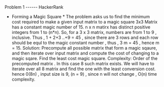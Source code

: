 Problem 1 ------ HackerRank 
* Forming a Magic Square * 
The problem asks us to find the minimum cost required to make a given input matrix to a magic square
3x3 Matrix has a constant magic number of 15. n x n matirx has distinct positive integers from 1 to (n*n). So, for a 3 x 3 matrix,  numbers are from 1 to 9 , inclusive. Thus , 1 + 2+3 ..+9 = 45 , since there are 3 rows and each row should be equl to the magic constant number , thus , 3 m = 45 , hence m = 15. 
Solution: Precompute all possible matrix that form a magic sqaure, and then iterate over input matrix and compute the cost of changing to a magic sqare. Find the least cost magic square. 
Complexity: Order of the precomputed matrix . In this case 8 such matrix exists. We will have to iterate over all 8 matrix and find the one with the least conversion cost. hence 0(8n) , input size is 9, (n = 9)  , since n will not change , O(n) time complexity. 
